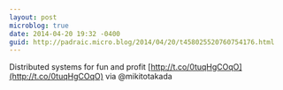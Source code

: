 ```yaml
---
layout: post
microblog: true
date: 2014-04-20 19:32 -0400
guid: http://padraic.micro.blog/2014/04/20/t458025520760754176.html
---
```

Distributed systems for fun and profit [http://t.co/0tuqHgCOqO](http://t.co/0tuqHgCOqO) via @mikitotakada
